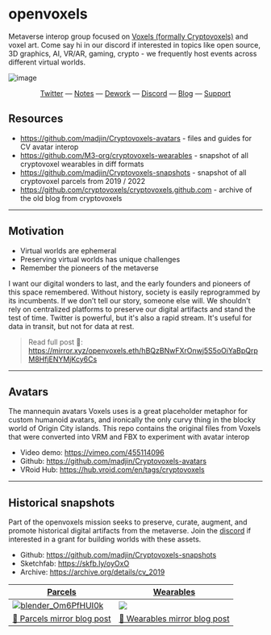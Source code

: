 # openvoxels

Metaverse interop group focused on [Voxels (formally Cryptovoxels)](https://voxels.com/) and voxel art. Come say hi in our discord if interested in topics like open source, 3D graphics, AI, VR/AR, gaming, crypto - we frequently host events across different virtual worlds.

![image](https://user-images.githubusercontent.com/32600939/192132690-b2223965-841b-44ca-a972-406278c40016.png)
<div align="center">
  <a href="https://twitter.com/openvoxels">Twitter</a>
  &mdash;
  <a href="https://hackmd.io/@XR/voxels">Notes</a>
  &mdash;
  <a href="https://app.dework.xyz/m3/openvoxels">Dework</a>
  &mdash;
  <a href="https://m3org.com/discord">Discord</a>
  &mdash;
  <a href="https://mirror.xyz/openvoxels.eth">Blog</a>
  &mdash;
  <a href="https://juicebox.money/@openvoxels">Support</a>
</div>

## Resources

- https://github.com/madjin/Cryptovoxels-avatars - files and guides for CV avatar interop
- https://github.com/M3-org/cryptovoxels-wearables - snapshot of all cryptovoxel wearables in diff formats
- https://github.com/madjin/Cryptovoxels-snapshots - snapshot of all cryptovoxel parcels from 2019 / 2022
- https://github.com/cryptovoxels/cryptovoxels.github.com - archive of the old blog from cryptovoxels


---

## Motivation

- Virtual worlds are ephemeral
- Preserving virtual worlds has unique challenges
- Remember the pioneers of the metaverse

I want our digital wonders to last, and the early founders and pioneers of this space remembered. Without history, society is easily reprogrammed by its incumbents. If we don’t tell our story, someone else will. We shouldn't rely on centralized platforms to preserve our digital artifacts and stand the test of time. Twitter is powerful, but it's also a rapid stream. It's useful for data in transit, but not for data at rest.

> Read full post 📃: https://mirror.xyz/openvoxels.eth/hBQzBNwFXrOnwj5S5oOiYaBpQrpM8HfjENYMjKcy6Cs


---

## Avatars

The mannequin avatars Voxels uses is a great placeholder metaphor for custom humanoid avatars, and ironically the only curvy thing in the blocky world of Origin City islands. This repo contains the original files from Voxels that were converted into VRM and FBX to experiment with avatar interop

- Video demo: https://vimeo.com/455114096
- Github: https://github.com/madjin/Cryptovoxels-avatars
- VRoid Hub: https://hub.vroid.com/en/tags/cryptovoxels

---

## Historical snapshots

Part of the openvoxels mission seeks to preserve, curate, augment, and promote historical digital artifacts from the metaverse. Join the [discord](https://m3org.com/discord) if interested in a grant for building worlds with these assets.

- Github: https://github.com/madjin/Cryptovoxels-snapshots
- Sketchfab: https://skfb.ly/oyOxO
- Archive: https://archive.org/details/cv_2019

| [Parcels](https://github.com/madjin/Cryptovoxels-snapshots) | [Wearables](https://github.com/M3-org/cryptovoxels-wearables) |
| --- | --------- |
| [![blender_Om6PfHUI0k](https://user-images.githubusercontent.com/32600939/200194527-c628dfd4-fb61-44da-acfb-1db1dab03014.png)](https://github.com/madjin/Cryptovoxels-snapshots) | [![](https://i.imgur.com/9n9cLpt.png)](https://github.com/M3-org/cryptovoxels-wearables) |
| [📃 Parcels mirror blog post](https://mirror.xyz/openvoxels.eth/PDMw151D333CwJx-eGMufPawzbrFqP3Yr6ov_FY4jSk) | [📃 Wearables mirror blog post](https://mirror.xyz/openvoxels.eth/MVy5cs90cH5ae8GNha1goMQHqFAFOKbzVSHCV_fu5jI) |
